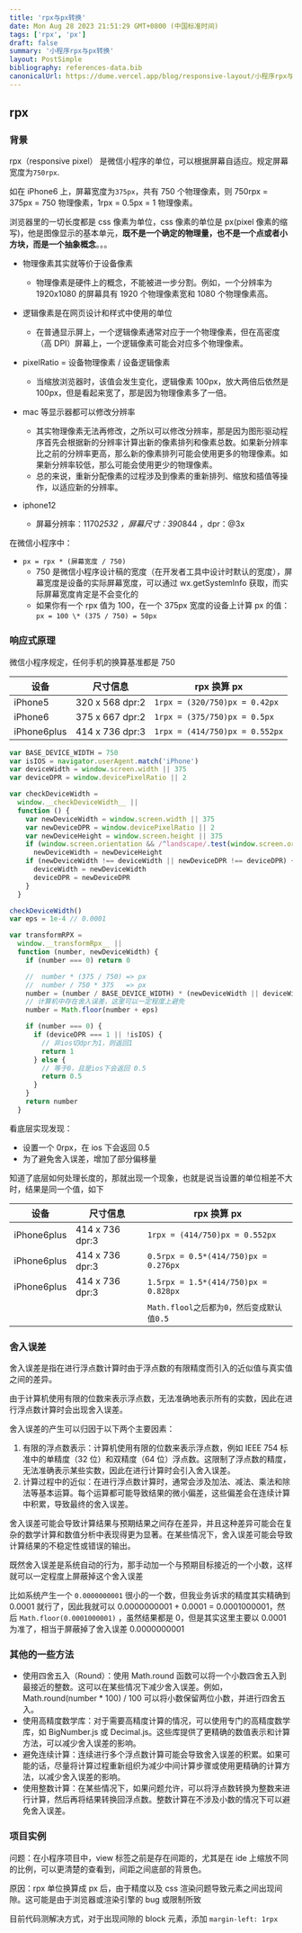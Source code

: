 ```yaml
---
title: 'rpx与px转换'
date: Mon Aug 28 2023 21:51:29 GMT+0800 (中国标准时间)
tags: ['rpx', 'px']
draft: false
summary: '小程序rpx与px转换'
layout: PostSimple
bibliography: references-data.bib
canonicalUrl: https://dume.vercel.app/blog/responsive-layout/小程序rpx与px转换.md
---
```


## rpx

### 背景

rpx（responsive pixel） 是微信小程序的单位，可以根据屏幕自适应。规定屏幕宽度为`750rpx`.

如在 iPhone6 上，屏幕宽度为`375px`，共有 750 个物理像素，则 750rpx = 375px = 750 物理像素，1rpx = 0.5px = 1 物理像素。

浏览器里的一切长度都是 css 像素为单位，css 像素的单位是 px(pixel 像素的缩写)，他是图像显示的基本单元，**既不是一个确定的物理量，也不是一个点或者小方块，而是一个抽象概念**。。。

- 物理像素其实就等价于设备像素
  - 物理像素是硬件上的概念，不能被进一步分割。例如，一个分辨率为 1920x1080 的屏幕具有 1920 个物理像素宽和 1080 个物理像素高。
- 逻辑像素是在网页设计和样式中使用的单位
  - 在普通显示屏上，一个逻辑像素通常对应于一个物理像素，但在高密度（高 DPI）屏幕上，一个逻辑像素可能会对应多个物理像素。
- pixelRatio = 设备物理像素 / 设备逻辑像素
  - 当缩放浏览器时，该值会发生变化，逻辑像素 100px，放大两倍后依然是 100px，但是看起来宽了，那是因为物理像素多了一倍。
- mac 等显示器都可以修改分辨率

  - 其实物理像素无法再修改，之所以可以修改分辨率，那是因为图形驱动程序首先会根据新的分辨率计算出新的像素排列和像素总数。如果新分辨率比之前的分辨率更高，那么新的像素排列可能会使用更多的物理像素。如果新分辨率较低，那么可能会使用更少的物理像素。
  - 总的来说，重新分配像素的过程涉及到像素的重新排列、缩放和插值等操作，以适应新的分辨率。

- iphone12
  - 屏幕分辨率：1170*2532 ，屏幕尺寸：390*844 ，dpr：@3x

在微信小程序中：

- `px = rpx * (屏幕宽度 / 750)`
  - 750 是微信小程序设计稿的宽度（在开发者工具中设计时默认的宽度），屏幕宽度是设备的实际屏幕宽度，可以通过 wx.getSystemInfo 获取，而实际屏幕宽度肯定是不会变化的
  - 如果你有一个 rpx 值为 100，在一个 375px 宽度的设备上计算 px 的值：`px = 100 \* (375 / 750) = 50px`

### 响应式原理

微信小程序规定，任何手机的换算基准都是 750

| 设备        | 尺寸信息        | rpx 换算 px                    |
| ----------- | --------------- | ------------------------------ |
| iPhone5     | 320 x 568 dpr:2 | `1rpx = (320/750)px = 0.42px`  |
| iPhone6     | 375 x 667 dpr:2 | `1rpx = (375/750)px = 0.5px`   |
| iPhone6plus | 414 x 736 dpr:3 | `1rpx = (414/750)px = 0.552px` |

```js
var BASE_DEVICE_WIDTH = 750
var isIOS = navigator.userAgent.match('iPhone')
var deviceWidth = window.screen.width || 375
var deviceDPR = window.devicePixelRatio || 2

var checkDeviceWidth =
  window.__checkDeviceWidth__ ||
  function () {
    var newDeviceWidth = window.screen.width || 375
    var newDeviceDPR = window.devicePixelRatio || 2
    var newDeviceHeight = window.screen.height || 375
    if (window.screen.orientation && /^landscape/.test(window.screen.orientation.type || ''))
      newDeviceWidth = newDeviceHeight
    if (newDeviceWidth !== deviceWidth || newDeviceDPR !== deviceDPR) {
      deviceWidth = newDeviceWidth
      deviceDPR = newDeviceDPR
    }
  }

checkDeviceWidth()
var eps = 1e-4 // 0.0001

var transformRPX =
  window.__transformRpx__ ||
  function (number, newDeviceWidth) {
    if (number === 0) return 0

    //  number * (375 / 750) => px
    //  number / 750 * 375   => px
    number = (number / BASE_DEVICE_WIDTH) * (newDeviceWidth || deviceWidth)
    // 计算机中存在舍入误差，这里可以一定程度上避免
    number = Math.floor(number + eps)

    if (number === 0) {
      if (deviceDPR === 1 || !isIOS) {
        // 非ios切dpr为1，则返回1
        return 1
      } else {
        // 等于0，且是ios下会返回 0.5
        return 0.5
      }
    }
    return number
  }
```

看底层实现发现：

- 设置一个 0rpx，在 ios 下会返回 0.5
- 为了避免舍入误差，增加了部分偏移量

知道了底层如何处理长度的，那就出现一个现象，也就是说当设置的单位相差不大时，结果是同一个值，如下

| 设备        | 尺寸信息        | rpx 换算 px                              |
| ----------- | --------------- | ---------------------------------------- |
| iPhone6plus | 414 x 736 dpr:3 | `1rpx = (414/750)px = 0.552px`           |
| iPhone6plus | 414 x 736 dpr:3 | `0.5rpx = 0.5*(414/750)px = 0.276px`     |
| iPhone6plus | 414 x 736 dpr:3 | `1.5rpx = 1.5*(414/750)px = 0.828px`     |
|             |                 | `Math.flool之后都为0，然后变成默认值0.5` |

### 舍入误差

舍入误差是指在进行浮点数计算时由于浮点数的有限精度而引入的近似值与真实值之间的差异。

由于计算机使用有限的位数来表示浮点数，无法准确地表示所有的实数，因此在进行浮点数计算时会出现舍入误差。

舍入误差的产生可以归因于以下两个主要因素：

1. 有限的浮点数表示：计算机使用有限的位数来表示浮点数，例如 IEEE 754 标准中的单精度（32 位）和双精度（64 位）浮点数。这限制了浮点数的精度，无法准确表示某些实数，因此在进行计算时会引入舍入误差。
2. 计算过程中的近似：在进行浮点数计算时，通常会涉及加法、减法、乘法和除法等基本运算。每个运算都可能导致结果的微小偏差，这些偏差会在连续计算中积累，导致最终的舍入误差。

舍入误差可能会导致计算结果与预期结果之间存在差异，并且这种差异可能会在复杂的数学计算和数值分析中表现得更为显著。在某些情况下，舍入误差可能会导致计算结果的不稳定性或错误的输出。

既然舍入误差是系统自动的行为，那手动加一个与预期目标接近的一个小数，这样就可以一定程度上屏蔽掉这个舍入误差

比如系统产生一个 `0.0000000001` 很小的一个数，但我业务诉求的精度其实精确到 0.0001 就行了，因此我就可以 0.0000000001 + 0.0001 = 0.0001000001，然后 `Math.floor(0.0001000001)` ，虽然结果都是 0，但是其实这里主要以 0.0001 为准了，相当于屏蔽掉了舍入误差 0.0000000001

### 其他的一些方法

- 使用四舍五入（Round）：使用 Math.round 函数可以将一个小数四舍五入到最接近的整数。这可以在某些情况下减少舍入误差。例如，Math.round(number \* 100) / 100 可以将小数保留两位小数，并进行四舍五入。
- 使用高精度数学库：对于需要高精度计算的情况，可以使用专门的高精度数学库，如 BigNumber.js 或 Decimal.js。这些库提供了更精确的数值表示和计算方法，可以减少舍入误差的影响。
- 避免连续计算：连续进行多个浮点数计算可能会导致舍入误差的积累。如果可能的话，尽量将计算过程重新组织为减少中间计算步骤或使用更精确的计算方法，以减少舍入误差的影响。
- 使用整数计算：在某些情况下，如果问题允许，可以将浮点数转换为整数来进行计算，然后再将结果转换回浮点数。整数计算在不涉及小数的情况下可以避免舍入误差。

### 项目实例

问题：在小程序项目中，view 标签之前是存在间距的，尤其是在 ide 上缩放不同的比例，可以更清楚的查看到，间距之间底部的背景色。

原因：rpx 单位换算成 px 后，由于精度以及 css 渲染问题导致元素之间出现间隙。这可能是由于浏览器或渲染引擎的 bug 或限制所致

目前代码测解决方式，对于出现间隙的 block 元素，添加 `margin-left: 1rpx`
